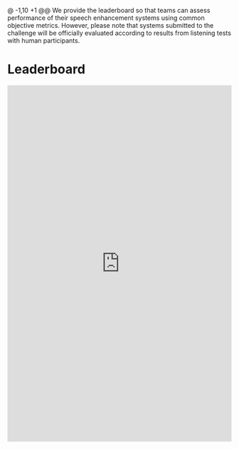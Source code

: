 @ -1,10 +1 @@
We provide the leaderboard so that teams can assess performance of their speech enhancement systems using common objective metrics. 
However, please note that systems submitted to the challenge will be officially evaluated according to results from listening tests with human participants.

[//]: # (To make a submission to the leaderboard please use the following form:)

[//]: # ()
[//]: # (https://docs.google.com/forms/d/e/1FAIpQLSeQNDYtvR6Ij0v1aO7d_fjP8xpFj9olL7FLOsk3WOI06s3K0w/viewform)

[//]: # ()
[//]: # (Please note that we expect a maximum of one submission per team per day.)



# Leaderboard
<iframe src="https://mandargogate.github.io/avsec_lb/" style="width:100%; height:800px;" scrolling="auto" frameBorder="0"></iframe>
